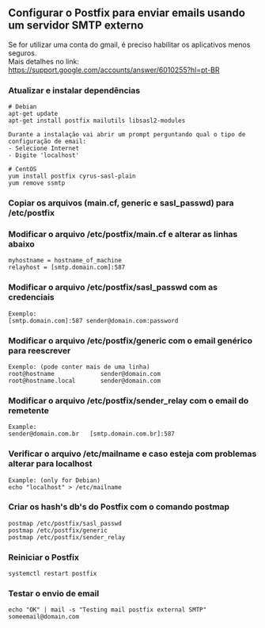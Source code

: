 ## Configurar o Postfix para enviar emails usando um servidor SMTP externo

Se for utilizar uma conta do gmail, é preciso habilitar os aplicativos menos seguros.  
Mais detalhes no link: https://support.google.com/accounts/answer/6010255?hl=pt-BR

### Atualizar e instalar dependências

```
# Debian
apt-get update
apt-get install postfix mailutils libsasl2-modules

Durante a instalação vai abrir um prompt perguntando qual o tipo de configuração de email:
- Selecione Internet
- Digite 'localhost'

# CentOS
yum install postfix cyrus-sasl-plain
yum remove ssmtp
```
### Copiar os arquivos (main.cf, generic e sasl_passwd) para /etc/postfix

### Modificar o arquivo /etc/postfix/main.cf e alterar as linhas abaixo
```
myhostname = hostname_of_machine
relayhost = [smtp.domain.com]:587
```

### Modificar o arquivo /etc/postfix/sasl_passwd com as credenciais
```
Exemplo:
[smtp.domain.com]:587 sender@domain.com:password
```

### Modificar o arquivo /etc/postfix/generic com o email genérico para reescrever
```
Exemplo: (pode conter mais de uma linha)
root@hostname             sender@domain.com
root@hostname.local       sender@domain.com
```

### Modificar o arquivo /etc/postfix/sender_relay com o email do remetente
```
Example:
sender@domain.com.br   [smtp.domain.com.br]:587
```

### Verificar o arquivo /etc/mailname e caso esteja com problemas alterar para localhost
```
Example: (only for Debian)
echo "localhost" > /etc/mailname
```

### Criar os hash's db's do Postfix com o comando postmap
```
postmap /etc/postfix/sasl_passwd
postmap /etc/postfix/generic
postmap /etc/postfix/sender_relay
```

### Reiniciar o Postfix
```
systemctl restart postfix
```

### Testar o envio de email
```
echo "OK" | mail -s "Testing mail postfix external SMTP" someemail@domain.com
```
